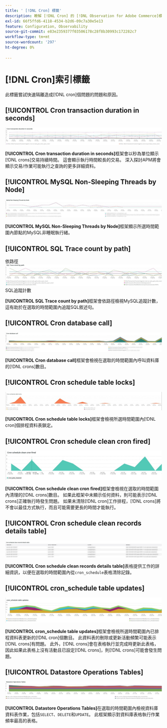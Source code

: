 ```yaml
---
title: ' [!DNL Cron] 標籤'
description: 瞭解 [!DNL Cron] 的 [!DNL Observation for Adobe Commerce]標籤。
exl-id: 66f5ffd6-4118-4534-b2d6-09c7a30e5e13
feature: Configuration, Observability
source-git-commit: e83e2359377f03506178c28f8b30993c172282c7
workflow-type: tm+mt
source-wordcount: '297'
ht-degree: 0%

---
```


# [!DNL Cron]索引標籤

此標籤嘗試快速隔離造成[!DNL cron]個問題的問題和原因。

## [!UICONTROL Cron transaction duration in seconds]

![Cron交易持續時間（以秒為單位）](../../assets/tools/observation-for-adobe-commerce/cron-tab-1.jpg)

**[!UICONTROL Cron transaction duration in seconds]**&#x200B;框架會以秒為單位顯示[!DNL crons]交易持續時間。 這會顯示執行時間較長的交易。 深入探討APM將會顯示交易/作業可能執行之查詢的更多詳細資料。

## [!UICONTROL MySQL Non-Sleeping Threads by Node]

![MySQL非睡眠的Threads （依節點）](../../assets/tools/observation-for-adobe-commerce/cron-tab-2.jpg)

**[!UICONTROL MySQL Non-Sleeping Threads by Node]**&#x200B;框架顯示所選時間範圍內節點的MySQL非睡眠執行緒。

## [!UICONTROL SQL Trace count by path]

依路徑![的](../../assets/tools/observation-for-adobe-commerce/cron-tab-3.jpg)SQL追蹤計數

**[!UICONTROL SQL Trace count by path]**&#x200B;框架會依路徑檢視MySQL追蹤計數，這有助於在選取的時間範圍內追蹤SQL敘述句。

## [!UICONTROL Cron database call]

![Cron資料庫呼叫](../../assets/tools/observation-for-adobe-commerce/cron-tab-4.jpg)

**[!UICONTROL Cron database call]**&#x200B;框架會檢視在選取的時間範圍內呼叫資料庫的[!DNL crons]數目。

## [!UICONTROL Cron schedule table locks]

![Cron排程資料表鎖定](../../assets/tools/observation-for-adobe-commerce/cron-tab-5.jpg)

**[!UICONTROL Cron schedule table locks]**&#x200B;框架會檢視所選時間範圍內[!DNL cron]個排程資料表鎖定。

## [!UICONTROL Cron schedule clean cron fired]

![Cron排程資料表鎖定](../../assets/tools/observation-for-adobe-commerce/cron-tab-6.jpg)

**[!UICONTROL Cron schedule clean cron fired]**&#x200B;框架會檢視在選取的時間範圍內清理的[!DNL crons]數目。 如果此框架中未顯示任何資料，則可能表示[!DNL crons]正確執行時發生問題。 如果未清除[!DNL cron]工作排程，[!DNL crons]將不會以最佳方式執行，而且可能需要更長的時間才能執行。

## [!UICONTROL Cron schedule clean records details table]

![Cron排程清除記錄詳細資料表](../../assets/tools/observation-for-adobe-commerce/cron-tab-7.jpg)

**[!UICONTROL Cron schedule clean records details table]**&#x200B;表格提供工作的詳細資訊，以便在選取的時間範圍內從`cron_schedule`表格清除記錄。

## [!UICONTROL cron_schedule table updates]

![cron_schedule資料表更新](../../assets/tools/observation-for-adobe-commerce/cron-tab-8.jpg)

**[!UICONTROL cron_schedule table updates]**&#x200B;框架會檢視所選時間範圍內已排程資料表更新的[!DNL cron]個數目。 此資料表的刪除或更新活動頻繁可能表示[!DNL crons]有問題。 此外，[!DNL crons]會在表格執行並完成時更新此表格，因此如果此表格上沒有活動且已設定[!DNL crons]，則[!DNL crons]可能會發生問題。

## [!UICONTROL Datastore Operations Tables]

![資料存放區操作資料表](../../assets/tools/observation-for-adobe-commerce/cron-tab-9.jpg)

**[!UICONTROL Datastore Operations Tables]**&#x200B;在選取的時間範圍內檢視資料庫資料表作業，包括`SELECT`、`DELETE`和`UPDATE`。 此框架顯示對資料庫表格執行作業頻率最高的表格。
